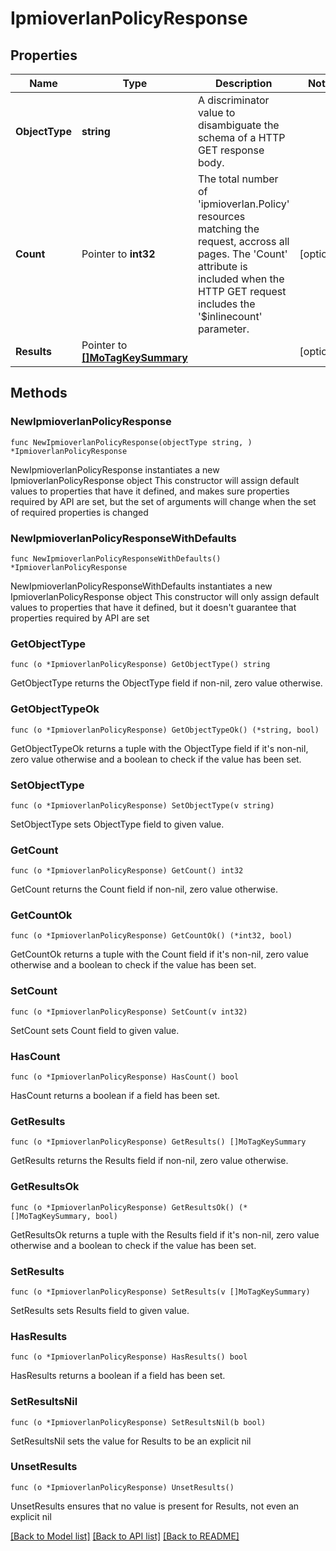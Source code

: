 # IpmioverlanPolicyResponse

## Properties

Name | Type | Description | Notes
------------ | ------------- | ------------- | -------------
**ObjectType** | **string** | A discriminator value to disambiguate the schema of a HTTP GET response body. | 
**Count** | Pointer to **int32** | The total number of &#39;ipmioverlan.Policy&#39; resources matching the request, accross all pages. The &#39;Count&#39; attribute is included when the HTTP GET request includes the &#39;$inlinecount&#39; parameter. | [optional] 
**Results** | Pointer to [**[]MoTagKeySummary**](MoTagKeySummary.md) |  | [optional] 

## Methods

### NewIpmioverlanPolicyResponse

`func NewIpmioverlanPolicyResponse(objectType string, ) *IpmioverlanPolicyResponse`

NewIpmioverlanPolicyResponse instantiates a new IpmioverlanPolicyResponse object
This constructor will assign default values to properties that have it defined,
and makes sure properties required by API are set, but the set of arguments
will change when the set of required properties is changed

### NewIpmioverlanPolicyResponseWithDefaults

`func NewIpmioverlanPolicyResponseWithDefaults() *IpmioverlanPolicyResponse`

NewIpmioverlanPolicyResponseWithDefaults instantiates a new IpmioverlanPolicyResponse object
This constructor will only assign default values to properties that have it defined,
but it doesn't guarantee that properties required by API are set

### GetObjectType

`func (o *IpmioverlanPolicyResponse) GetObjectType() string`

GetObjectType returns the ObjectType field if non-nil, zero value otherwise.

### GetObjectTypeOk

`func (o *IpmioverlanPolicyResponse) GetObjectTypeOk() (*string, bool)`

GetObjectTypeOk returns a tuple with the ObjectType field if it's non-nil, zero value otherwise
and a boolean to check if the value has been set.

### SetObjectType

`func (o *IpmioverlanPolicyResponse) SetObjectType(v string)`

SetObjectType sets ObjectType field to given value.


### GetCount

`func (o *IpmioverlanPolicyResponse) GetCount() int32`

GetCount returns the Count field if non-nil, zero value otherwise.

### GetCountOk

`func (o *IpmioverlanPolicyResponse) GetCountOk() (*int32, bool)`

GetCountOk returns a tuple with the Count field if it's non-nil, zero value otherwise
and a boolean to check if the value has been set.

### SetCount

`func (o *IpmioverlanPolicyResponse) SetCount(v int32)`

SetCount sets Count field to given value.

### HasCount

`func (o *IpmioverlanPolicyResponse) HasCount() bool`

HasCount returns a boolean if a field has been set.

### GetResults

`func (o *IpmioverlanPolicyResponse) GetResults() []MoTagKeySummary`

GetResults returns the Results field if non-nil, zero value otherwise.

### GetResultsOk

`func (o *IpmioverlanPolicyResponse) GetResultsOk() (*[]MoTagKeySummary, bool)`

GetResultsOk returns a tuple with the Results field if it's non-nil, zero value otherwise
and a boolean to check if the value has been set.

### SetResults

`func (o *IpmioverlanPolicyResponse) SetResults(v []MoTagKeySummary)`

SetResults sets Results field to given value.

### HasResults

`func (o *IpmioverlanPolicyResponse) HasResults() bool`

HasResults returns a boolean if a field has been set.

### SetResultsNil

`func (o *IpmioverlanPolicyResponse) SetResultsNil(b bool)`

 SetResultsNil sets the value for Results to be an explicit nil

### UnsetResults
`func (o *IpmioverlanPolicyResponse) UnsetResults()`

UnsetResults ensures that no value is present for Results, not even an explicit nil

[[Back to Model list]](../README.md#documentation-for-models) [[Back to API list]](../README.md#documentation-for-api-endpoints) [[Back to README]](../README.md)


